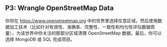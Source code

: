 ## P3: Wrangle OpenStreetMap Data

你将在 https://www.openstreetmap.org 中的世界里选择任意区域，然后使用数据加工技术（比如针对有效性、准确率、完整性、一致性和均匀性评估数据质量），为该世界中你关注的那部分区域清理 OpenStreetMap 数据。最后，你可以选择 MongoDB 或 SQL 完成项目。

